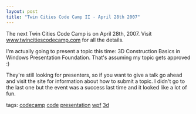 ```yaml
---
layout: post
title: "Twin Cities Code Camp II - April 28th 2007"
---
```


<p>The next Twin Cities Code Camp is on April 28th, 2007.  Visit <a href="http://www.twincitiescodecamp.com" target="_blank">www.twincitiescodecamp.com</a> for all the details.  </p>
  
<p>I'm actually going to present a topic this time: 3D Construction Basics in Windows Presentation Foundation.  That's assuming my topic gets approved :)</p>
  
<p>They're still looking for presenters, so if you want to give a talk go ahead and visit the site for information about how to submit a topic.  I didn't go to the last one but the event was a success last time and it looked like a lot of fun.</p>
  
<p class="tags">tags: <a href="http://technorati.com/tag/codecamp" target="_blank" rel="tag">codecamp</a> <a href="http://technorati.com/tag/code" target="_blank" rel="tag">code</a> <a href="http://technorati.com/tag/presentation" target="_blank" rel="tag">presentation</a> <a href="http://technorati.com/tag/wpf" target="_blank" rel="tag">wpf</a> <a href="http://technorati.com/tag/3d" target="_blank" rel="tag">3d</a>  </p>
 

